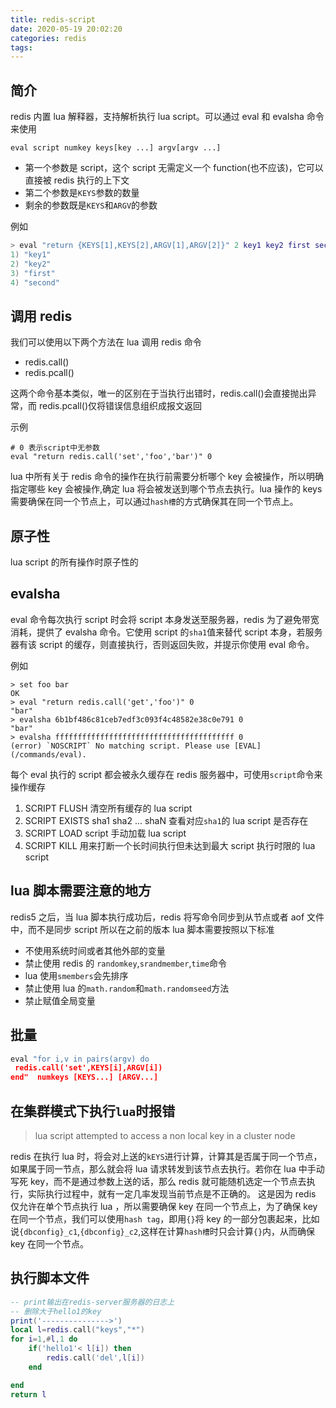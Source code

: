 ```yaml
---
title: redis-script
date: 2020-05-19 20:02:20
categories: redis
tags:
---
```


## 简介

redis 内置 lua 解释器，支持解析执行 lua script。可以通过 eval 和 evalsha 命令来使用

`eval script numkey keys[key ...] argv[argv ...]`

- 第一个参数是 script，这个 script 无需定义一个 function(也不应该)，它可以直接被 redis 执行的上下文
- 第二个参数是`KEYS`参数的数量
- 剩余的参数既是`KEYS`和`ARGV`的参数

例如

```lua
> eval "return {KEYS[1],KEYS[2],ARGV[1],ARGV[2]}" 2 key1 key2 first second
1) "key1"
2) "key2"
3) "first"
4) "second"
```

## 调用 redis

我们可以使用以下两个方法在 lua 调用 redis 命令

- redis.call()
- redis.pcall()

这两个命令基本类似，唯一的区别在于当执行出错时，redis.call()会直接抛出异常，而 redis.pcall()仅将错误信息组织成报文返回

示例

```shell
# 0 表示script中无参数
eval "return redis.call('set','foo','bar')" 0
```

lua 中所有关于 redis 命令的操作在执行前需要分析哪个 key 会被操作，所以明确指定哪些 key 会被操作,确定 lua 将会被发送到哪个节点去执行。lua 操作的 keys 需要确保在同一个节点上，可以通过`hash槽`的方式确保其在同一个节点上。

## 原子性

lua script 的所有操作时原子性的

## evalsha

eval 命令每次执行 script 时会将 script 本身发送至服务器，redis 为了避免带宽消耗，提供了 evalsha 命令。它使用 script 的`sha1`值来替代 script 本身，若服务器有该 script 的缓存，则直接执行，否则返回失败，并提示你使用 eval 命令。

例如

```shell
> set foo bar
OK
> eval "return redis.call('get','foo')" 0
"bar"
> evalsha 6b1bf486c81ceb7edf3c093f4c48582e38c0e791 0
"bar"
> evalsha ffffffffffffffffffffffffffffffffffffffff 0
(error) `NOSCRIPT` No matching script. Please use [EVAL](/commands/eval).

```

每个 eval 执行的 script 都会被永久缓存在 redis 服务器中，可使用`script`命令来操作缓存

1. SCRIPT FLUSH 清空所有缓存的 lua script
2. SCRIPT EXISTS sha1 sha2 ... shaN 查看对应`sha1`的 lua script 是否存在
3. SCRIPT LOAD script 手动加载 lua script
4. SCRIPT KILL 用来打断一个长时间执行但未达到最大 script 执行时限的 lua script

## lua 脚本需要注意的地方

redis5 之后，当 lua 脚本执行成功后，redis 将写命令同步到从节点或者 aof 文件中，而不是同步 script
所以在之前的版本 lua 脚本需要按照以下标准

- 不使用系统时间或者其他外部的变量
- 禁止使用 redis 的 `randomkey`,`srandmember`,`time`命令
- lua 使用`smembers`会先排序
- 禁止使用 lua 的`math.random`和`math.randomseed`方法
- 禁止赋值全局变量

## 批量

```lua
eval "for i,v in pairs(argv) do
 redis.call('set',KEYS[i],ARGV[i])
end"  numkeys [KEYS...] [ARGV...]
```

## 在集群模式下执行`lua`时报错

> lua script attempted to access a non local key in a cluster node

redis 在执行 lua 时，将会对上送的`kEYS`进行计算，计算其是否属于同一个节点，如果属于同一节点，那么就会将 lua 请求转发到该节点去执行。若你在 lua 中手动写死 key，而不是通过参数上送的话，那么 redis 就可能随机选定一个节点去执行，实际执行过程中，就有一定几率发现当前节点是不正确的。
这是因为 redis 仅允许在单个节点执行 lua ，所以需要确保 key 在同一个节点上，为了确保 key 在同一个节点，我们可以使用`hash tag`，即用`{}`将 key 的一部分包裹起来，比如说`{dbconfig}_c1`,`{dbconfig}_c2`,这样在计算`hash槽`时只会计算`{}`内，从而确保 key 在同一个节点。

## 执行脚本文件

```lua
-- print输出在redis-server服务器的日志上
-- 删除大于hello1的key
print('--------------->')
local l=redis.call("keys","*")
for i=1,#l,1 do
    if('hello1'< l[i]) then
        redis.call('del',l[i])
    end

end
return l
```
